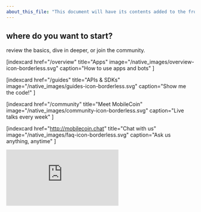 ```yaml
---
about_this_file: "This document will have its contents added to the front page beneath the hero section and above the footer. Note that when mixing md and html, you must include line breaks so the interpreter knows to switch rules, and be aware than too much leading space might be read as a <code> block"
---
```


<div className="section index-cards">
<div className="width">
<h2>where do you want to start?</h2>
<p>review the basics, dive in deeper, or join the community.</p>
<div className="grid grid-cols-1 md:grid-cols-2 xl:grid-cols-4">

[indexcard href="/overview" title="Apps" image="/native_images/overview-icon-borderless.svg" 
    caption="How to use apps and bots" ]

[indexcard href="/guides" title="APIs & SDKs" image="/native_images/guides-icon-borderless.svg" 
    caption="Show me the code!" ]

[indexcard href="/community" title="Meet MobileCoin" image="/native_images/community-icon-borderless.svg"
    caption="Live talks every week" ]

[indexcard href="http://mobilecoin.chat" title="Chat with us" image="/native_images/faq-icon-borderless.svg"
    caption="Ask us anything, anytime" ]

</div>
</div>
</div>
  
  <div className="section video-embed relative w-4/5 max-w-[800px] m-auto">
<div className="pb-[56.25%] relative overflow-hidden rounded-lg">
<iframe src="https://www.youtube.com/embed/DAyojx67Stg" title="YouTube video player" 
  frameborder="0" allow="accelerometer; autoplay; clipboard-write; encrypted-media; gyroscope; picture-in-picture" allowfullscreen 
className="w-full h-full absolute inset-0"></iframe>
</div>
</div>
